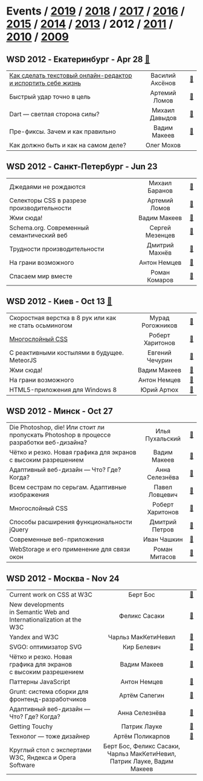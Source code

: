 # Events / [2019](&#x2F;2019.md) / [2018](&#x2F;2018.md) / [2017](&#x2F;2017.md) / [2016](&#x2F;2016.md) / [2015](&#x2F;2015.md) / [2014](&#x2F;2014.md) / [2013](&#x2F;2013.md) / 2012 / [2011](&#x2F;2011.md) / [2010](&#x2F;2010.md) / [2009](&#x2F;2009.md) 

## WSD 2012 - Екатеринбург - Apr 28 [:movie_camera:](https:&#x2F;&#x2F;www.youtube.com&#x2F;playlist?list&#x3D;PLMBnwIwFEFHeko-ic0UinzlafhSdm08J9)
| | | |
| --- | :---: | --- |
| [Как сделать текстовый онлайн-редактор и испортить себе жизнь](https:&#x2F;&#x2F;www.youtube.com&#x2F;watch?v&#x3D;PRg0FbJ4TZM)  | Василий Аксёнов | [:notebook:](https:&#x2F;&#x2F;wsd.events&#x2F;2012&#x2F;04&#x2F;28&#x2F;pres&#x2F;online-editor.pdf)  |
| Быстрый удар точно в цель  | Артемий Ломов | [:notebook:](https:&#x2F;&#x2F;wsd.events&#x2F;2012&#x2F;04&#x2F;28&#x2F;pres&#x2F;css-selectors&#x2F;)  |
| Dart — светлая сторона силы?  | Михаил Давыдов | [:notebook:](https:&#x2F;&#x2F;wsd.events&#x2F;2012&#x2F;04&#x2F;28&#x2F;pres&#x2F;dart.pdf)  |
| Пре-фиксы. Зачем и как правильно  | Вадим Макеев | [:notebook:](https:&#x2F;&#x2F;wsd.events&#x2F;2012&#x2F;04&#x2F;28&#x2F;pres&#x2F;pre-fixes&#x2F;)  |
| Как должно быть и как на самом деле?  | Олег Мохов |   |
## WSD 2012 - Санкт-Петербург - Jun 23 
| | | |
| --- | :---: | --- |
| Джедаями не рождаются  | Михаил Баранов | [:notebook:](https:&#x2F;&#x2F;wsd.events&#x2F;2012&#x2F;06&#x2F;23&#x2F;pres&#x2F;jedi&#x2F;)  |
| Селекторы CSS в разрезе производительности  | Артемий Ломов | [:notebook:](https:&#x2F;&#x2F;wsd.events&#x2F;2012&#x2F;06&#x2F;23&#x2F;pres&#x2F;css-selectors&#x2F;)  |
| Жми сюда!  | Вадим Макеев | [:notebook:](https:&#x2F;&#x2F;wsd.events&#x2F;2012&#x2F;06&#x2F;23&#x2F;pres&#x2F;push-it&#x2F;)  |
| Schema.org. Современный семантический веб  | Сергей Мезенцев | [:notebook:](https:&#x2F;&#x2F;wsd.events&#x2F;2012&#x2F;06&#x2F;23&#x2F;pres&#x2F;schema-org.pdf)  |
| Трудности производительности  | Дмитрий Махнёв | [:notebook:](https:&#x2F;&#x2F;wsd.events&#x2F;2012&#x2F;06&#x2F;23&#x2F;pres&#x2F;js-perf.pdf)  |
| На грани возможного  | Антон Немцев | [:notebook:](https:&#x2F;&#x2F;wsd.events&#x2F;2012&#x2F;06&#x2F;23&#x2F;pres&#x2F;3d-css&#x2F;)  |
| Спасаем мир вместе  | Роман Комаров | [:notebook:](https:&#x2F;&#x2F;wsd.events&#x2F;2012&#x2F;06&#x2F;23&#x2F;pres&#x2F;saving-the-world&#x2F;)  |
## WSD 2012 - Киев - Oct 13 [:movie_camera:](https:&#x2F;&#x2F;www.youtube.com&#x2F;playlist?list&#x3D;PLMBnwIwFEFHf6Bp1dPl3yEB6obdE3-PT0)
| | | |
| --- | :---: | --- |
| Скоростная верстка в 8 рук или как не стать осьминогом  | Мурад Рогожников | [:notebook:](https:&#x2F;&#x2F;wsd.events&#x2F;2012&#x2F;10&#x2F;13&#x2F;pres&#x2F;speed-coding.pdf)  |
| [Многослойный CSS](https:&#x2F;&#x2F;www.youtube.com&#x2F;watch?v&#x3D;-oUZYm4sl94)  | Роберт Харитонов | [:notebook:](https:&#x2F;&#x2F;wsd.events&#x2F;2012&#x2F;10&#x2F;13&#x2F;pres&#x2F;mcss&#x2F;)  |
| С реактивными костылями в будущее. MeteorJS  | Евгений Чечурин | [:notebook:](https:&#x2F;&#x2F;wsd.events&#x2F;2012&#x2F;10&#x2F;13&#x2F;pres&#x2F;meteor.pdf)  |
| Жми сюда!  | Вадим Макеев | [:notebook:](https:&#x2F;&#x2F;wsd.events&#x2F;2012&#x2F;10&#x2F;13&#x2F;pres&#x2F;push-it&#x2F;)  |
| На грани возможного  | Антон Немцев | [:notebook:](https:&#x2F;&#x2F;wsd.events&#x2F;2012&#x2F;10&#x2F;13&#x2F;pres&#x2F;3d-css&#x2F;)  |
| HTML5-приложения для Windows 8  | Юрий Артюх | [:notebook:](https:&#x2F;&#x2F;wsd.events&#x2F;2012&#x2F;10&#x2F;13&#x2F;pres&#x2F;html5-win8.pdf)  |
## WSD 2012 - Минск - Oct 27 
| | | |
| --- | :---: | --- |
| Die Photoshop, die! Или стоит ли пропускать Photoshop в процессе разработки веб-дизайна?  | Илья Пухальский | [:notebook:](https:&#x2F;&#x2F;wsd.events&#x2F;2012&#x2F;10&#x2F;27&#x2F;pres&#x2F;die-photoshop.pdf)  |
| Чётко и резко. Новая графика для экранов с высоким разрешением  | Вадим Макеев | [:notebook:](https:&#x2F;&#x2F;wsd.events&#x2F;2012&#x2F;10&#x2F;27&#x2F;pres&#x2F;retina&#x2F;)  |
| Адаптивный веб-дизайн — Что? Где? Когда?  | Анна Селезнёва | [:notebook:](https:&#x2F;&#x2F;wsd.events&#x2F;2012&#x2F;10&#x2F;27&#x2F;pres&#x2F;adaptive-design&#x2F;)  |
| Всем сестрам по серьгам. Адаптивные изображения  | Павел Ловцевич | [:notebook:](https:&#x2F;&#x2F;wsd.events&#x2F;2012&#x2F;10&#x2F;27&#x2F;pres&#x2F;adaptive-images&#x2F;)  |
| Многослойный CSS  | Роберт Харитонов | [:notebook:](https:&#x2F;&#x2F;wsd.events&#x2F;2012&#x2F;10&#x2F;27&#x2F;pres&#x2F;mcss&#x2F;)  |
| Способы расширения функциональности jQuery  | Дмитрий Петров | [:notebook:](https:&#x2F;&#x2F;wsd.events&#x2F;2012&#x2F;10&#x2F;27&#x2F;pres&#x2F;jquery-ext&#x2F;)  |
| Современные веб-приложения  | Иван Чашкин | [:notebook:](https:&#x2F;&#x2F;wsd.events&#x2F;2012&#x2F;10&#x2F;27&#x2F;pres&#x2F;webapps.pdf)  |
| WebStorage и его применение для связи окон  | Роман Митасов | [:notebook:](https:&#x2F;&#x2F;wsd.events&#x2F;2012&#x2F;10&#x2F;27&#x2F;pres&#x2F;webstorage.pdf)  |
## WSD 2012 - Москва - Nov 24 
| | | |
| --- | :---: | --- |
| Current work on CSS at W3C  | Берт Бос | [:notebook:](https:&#x2F;&#x2F;wsd.events&#x2F;2012&#x2F;11&#x2F;24&#x2F;pres&#x2F;css-w3c.pdf)  |
| New developments in Semantic Web and Internationalization at the W3C  | Феликс Сасаки | [:notebook:](https:&#x2F;&#x2F;wsd.events&#x2F;2012&#x2F;11&#x2F;24&#x2F;pres&#x2F;semantic-w3c.pdf)  |
| Yandex and W3C  | Чарльз МакКетиНевил | [:notebook:](https:&#x2F;&#x2F;wsd.events&#x2F;2012&#x2F;11&#x2F;24&#x2F;pres&#x2F;yandex-w3c&#x2F;)  |
| SVGO: оптимизатор SVG  | Кир Белевич | [:notebook:](https:&#x2F;&#x2F;wsd.events&#x2F;2012&#x2F;11&#x2F;24&#x2F;pres&#x2F;svgo.pdf)  |
| Чётко и резко. Новая графика для экранов с высоким разрешением  | Вадим Макеев | [:notebook:](https:&#x2F;&#x2F;wsd.events&#x2F;2012&#x2F;11&#x2F;24&#x2F;pres&#x2F;clear-and-sharp&#x2F;)  |
| Паттерны JavaScript  | Антон Немцев | [:notebook:](https:&#x2F;&#x2F;wsd.events&#x2F;2012&#x2F;11&#x2F;24&#x2F;pres&#x2F;patterns&#x2F;)  |
| Grunt: система сборки для фронтенд-разработчиков  | Артём Сапегин | [:notebook:](https:&#x2F;&#x2F;wsd.events&#x2F;2012&#x2F;11&#x2F;24&#x2F;pres&#x2F;grunt&#x2F;)  |
| Адаптивный веб-дизайн — Что? Где? Когда?  | Анна Селезнёва | [:notebook:](https:&#x2F;&#x2F;wsd.events&#x2F;2012&#x2F;11&#x2F;24&#x2F;pres&#x2F;responsive&#x2F;)  |
| Getting Touchy  | Патрик Лауке | [:notebook:](https:&#x2F;&#x2F;wsd.events&#x2F;2012&#x2F;11&#x2F;24&#x2F;pres&#x2F;touchy.pdf)  |
| Технолог — тоже дизайнер  | Артём Поликарпов | [:notebook:](https:&#x2F;&#x2F;wsd.events&#x2F;2012&#x2F;11&#x2F;24&#x2F;pres&#x2F;tech-designer.pdf)  |
| Круглый стол с экспертами W3C, Яндекса и Opera Software  | Берт Бос, Феликс Сасаки, Чарльз МакКетиНевил, Патрик Лауке, Вадим Макеев |   |

